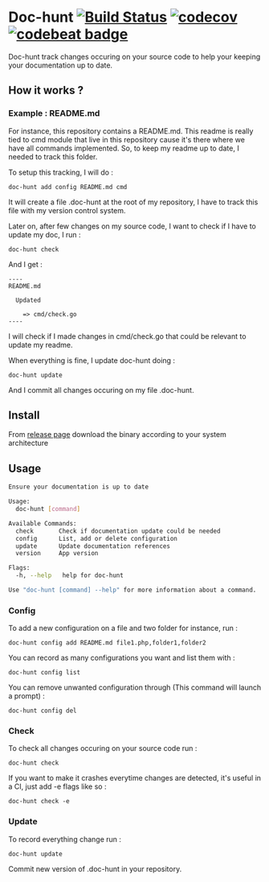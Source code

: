 Doc-hunt [![Build Status](https://travis-ci.org/antham/doc-hunt.svg?branch=master)](https://travis-ci.org/antham/doc-hunt) [![codecov](https://codecov.io/gh/antham/doc-hunt/branch/master/graph/badge.svg)](https://codecov.io/gh/antham/doc-hunt) [![codebeat badge](https://codebeat.co/badges/dc8062aa-0b73-4d58-8b6e-a3b336409ba8)](https://codebeat.co/projects/github-com-antham-doc-hunt)
========

Doc-hunt track changes occuring on your source code to help your keeping your documentation up to date.

## How it works ?

### Example : README.md

For instance, this repository contains a README.md. This readme is really tied to cmd module that live in this repository cause it's there where we have all commands implemented. So, to keep my readme up to date, I needed to track this folder.

To setup this tracking, I will do :

```
doc-hunt add config README.md cmd
```

It will create a file .doc-hunt at the root of my repository, I have to track this file with my version control system.

Later on, after few changes on my source code, I want to check if I have to update my doc, I run :

```
doc-hunt check
```

And I get :

```
----
README.md

  Updated

    => cmd/check.go
----
```

I will check if I made changes in cmd/check.go that could be relevant to update my readme.

When everything is fine, I update doc-hunt doing :

```
doc-hunt update
```

And I commit all changes occuring on my file .doc-hunt.

## Install

From [release page](https://github.com/antham/doc-hunt/releases) download the binary according to your system architecture

## Usage

```bash
Ensure your documentation is up to date

Usage:
  doc-hunt [command]

Available Commands:
  check       Check if documentation update could be needed
  config      List, add or delete configuration
  update      Update documentation references
  version     App version

Flags:
  -h, --help   help for doc-hunt

Use "doc-hunt [command] --help" for more information about a command.
```

### Config

To add a new configuration on a file and two folder for instance, run :

```
doc-hunt config add README.md file1.php,folder1,folder2
```

You can record as many configurations you want and list them with :

```
doc-hunt config list
```

You can remove unwanted configuration through (This command will launch a prompt) :

```
doc-hunt config del
```

### Check

To check all changes occuring on your source code run :

```
doc-hunt check
```

If you want to make it crashes everytime changes are detected, it's useful in a CI, just add -e flags like so :

```
doc-hunt check -e
```

### Update

To record everything change run :

```
doc-hunt update
```

Commit new version of .doc-hunt in your repository.
